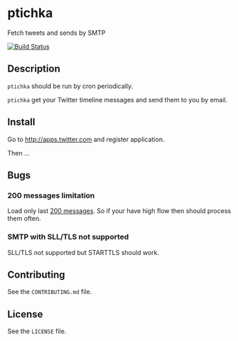 # ptichka

Fetch tweets and sends by SMTP

[![Build Status](https://travis-ci.org/danil/ptichka.svg)](https://travis-ci.org/danil/ptichka)

## Description

`ptichka` should be run by cron periodically.

`ptichka` get your Twitter timeline messages and send them to you by email.

## Install

Go to http://apps.twitter.com and register application.

Then ...

## Bugs

### 200 messages limitation

Load only last [200 messages][].
So if your have high flow then should process them often.

[200 messages]: https://dev.twitter.com/rest/reference/get/statuses/home_timeline#api-param-count

### SMTP with SLL/TLS not supported

SLL/TLS not supported but STARTTLS should work.

## Contributing

See the `CONTRIBUTING.md` file.

## License

See the `LICENSE` file.
